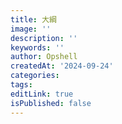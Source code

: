 ```yaml
---
title: 大綱
image: ''
description: ''
keywords: ''
author: Opshell
createdAt: '2024-09-24'
categories:
tags:
editLink: true
isPublished: false
---
```


